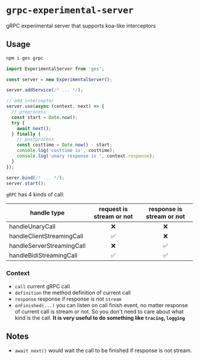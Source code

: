 # `grpc-experimental-server`

gRPC experimental server that supports koa-like interceptors

## Usage

```bash
npm i ges grpc
```

```javascript
import ExperimentalServer from 'ges';

const server = new ExperimentalServer();

server.addService(/* ... */);

// add interceptor
server.use(async (context, next) => {
  // preprocess
  const start = Date.now();
  try {
    await next();
  } finally {
    // postprocess
    const costtime = Date.now() - start;
    console.log('costtime is', costtime);
    console.log('unary response is ', context.response);
  }
});

serer.bind(/* ... */);
server.start();
```

`gRPC` has 4 kinds of call:

| handle type               | request is stream or not | response is stream or not |
| ------------------------- | :----------------------: | :-----------------------: |
| handleUnaryCall           |            ❌            |            ❌             |
| handleClientStreamingCall |            ✅            |            ❌             |
| handleServerStreamingCall |            ❌            |            ✅             |
| handleBidiStreamingCall   |            ✅            |            ✅             |

### Context

- `call` current gRPC call
- `definition` the method definition of current call
- `response` response if response is not `stream`
- `onFinished(...)` you can listen on call finish event, no matter response of current call is stream or not. So you don't need to care about what kind is the call. **It is very useful to do something like `tracing`, `logging`**

## Notes

- `await next()` would wait the call to be finished if response is not stream.

